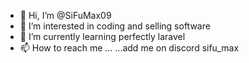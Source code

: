 - 👋 Hi, I’m @SiFuMax09
- 👀 I’m interested in coding and selling software
- 🌱 I’m currently learning perfectly laravel
- 📫 How to reach me ... ...add me on discord sifu_max

<!---
SiFuMax09/SiFuMax09 is a ✨ special ✨ repository because its `README.md` (this file) appears on your GitHub profile.
You can click the Preview link to take a look at your changes.
--->
